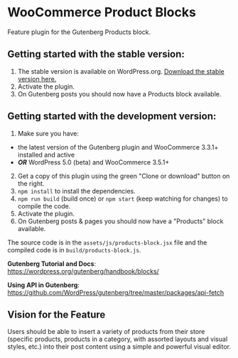 # WooCommerce Product Blocks

Feature plugin for the Gutenberg Products block.

## Getting started with the stable version:

1. The stable version is available on WordPress.org. [Download the stable version here.](https://wordpress.org/plugins/woo-gutenberg-products-block/)
2. Activate the plugin.
3. On Gutenberg posts you should now have a Products block available.

## Getting started with the development version:
1. Make sure you have:
  - the latest version of the Gutenberg plugin and WooCommerce 3.3.1+ installed and active
  - ***OR*** WordPress 5.0 (beta) and WooCommerce 3.5.1+
2. Get a copy of this plugin using the green "Clone or download" button on the right.
3. `npm install` to install the dependencies.
4. `npm run build` (build once) or `npm start` (keep watching for changes) to compile the code.
5. Activate the plugin.
6. On Gutenberg posts & pages you should now have a "Products" block available.

The source code is in the `assets/js/products-block.jsx` file and the compiled code is in `build/products-block.js`.

**Gutenberg Tutorial and Docs**: https://wordpress.org/gutenberg/handbook/blocks/

**Using API in Gutenberg**: https://github.com/WordPress/gutenberg/tree/master/packages/api-fetch

## Vision for the Feature

Users should be able to insert a variety of products from their store (specific products, products in a category, with assorted layouts and visual styles, etc.) into their post content using a simple and powerful visual editor.
